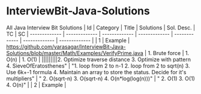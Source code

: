 # InterviewBit-Java-Solutions
All Java Interview Bit Solutions
| Id | Category | Title | Solutions | Sol. Desc. | TC | SC
| ------------- | ------------- | ------------- | ------------- | ------------- | ------------- | ------------- |
| 1 | Example | https://github.com/yarasagar/InterviewBit-Java-Solutions/blob/master/Math/Examples/VerifyPrime.java | 1. Brute force | 1. O(n) | 1. O(1) |
|||||||||2. Optimize traverse distance 
3. Optimize with pattern
4. SieveOfEratosthenes" | "1. loop from 2 to n-1
2. loop from 2 to sqrt(n)
3. Use 6k+-1 formula
4. Maintain an array to store the status. Decide for it's multipliers" | "
2. O(sqrt-n)
3. O(sqrt-n)
4. O(n*log(log(n)))" | "
2. O(1)
3. O(1)
4. O(n)" |
| 2 | Example | 
